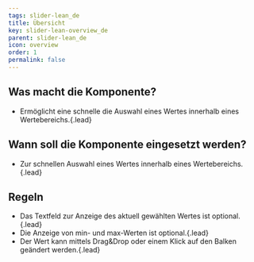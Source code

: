 ```yaml
---
tags: slider-lean_de
title: Übersicht
key: slider-lean-overview_de
parent: slider-lean_de
icon: overview
order: 1
permalink: false  
---
```


## Was macht die Komponente?
* Ermöglicht eine schnelle die Auswahl eines Wertes innerhalb eines Wertebereichs.{.lead}

## Wann soll die Komponente eingesetzt werden?
* Zur schnellen Auswahl eines Wertes innerhalb eines Wertebereichs.{.lead}

## Regeln
* Das Textfeld zur Anzeige des aktuell gewählten Wertes ist optional.{.lead}
* Die Anzeige von min- und max-Werten ist optional.{.lead}
* Der Wert kann mittels Drag&Drop oder einem Klick auf den Balken geändert werden.{.lead}